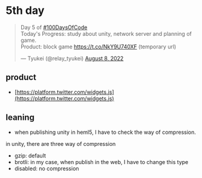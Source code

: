 # 5th day
<blockquote class="twitter-tweet"><p lang="en" dir="ltr">Day 5 of <a href="https://twitter.com/hashtag/100DaysOfCode?src=hash&amp;ref_src=twsrc%5Etfw">#100DaysOfCode</a> <br>Today&#39;s Progress: study about unity, network server and planning of game.<br>Product: block game <a href="https://t.co/NkY9U740XF">https://t.co/NkY9U740XF</a> (temporary url)</p>&mdash; Tyukei (@relay_tyukei) <a href="https://twitter.com/relay_tyukei/status/1556653736810156032?ref_src=twsrc%5Etfw">August 8, 2022</a></blockquote> <script async src="https://platform.twitter.com/widgets.js" charset="utf-8"></script>

## product
- [https://platform.twitter.com/widgets.js](https://platform.twitter.com/widgets.js)

## leaning
- when publishing unity in heml5, I have to check the way of compression.

in unity, there are three way of compression
- gzip: default
- brotli: in my case, when publish in the web, I have to change this type
- disabled: no compression